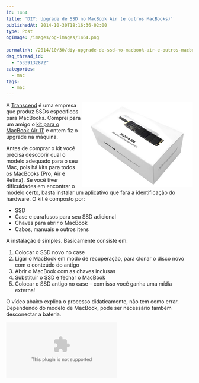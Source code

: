 ```yaml
---
id: 1464
title: 'DIY: Upgrade de SSD no MacBook Air (e outros MacBooks)'
publishedAt: 2014-10-30T18:16:36-02:00
type: Post
ogImage: /images/og-images/1464.png

permalink: /2014/10/30/diy-upgrade-de-ssd-no-macbook-air-e-outros-macbooks/
dsq_thread_id:
  - "5339132872"
categories:
  - mac
tags:
  - mac
---
```


<img src="/wp-content/uploads/2014/10/ssd.jpg" alt="ssd" width="300" height="229" align="right" />A [Transcend](http://transcend-info.com/) é uma empresa que produz SSDs específicos para MacBooks. Comprei para um amigo o [kit para o MacBook Air 11&#8242;](http://www.amazon.com/gp/product/B00JKCHNQS/) e ontem fiz o upgrade na máquina.

Antes de comprar o kit você precisa descobrir qual o modelo adequado para o seu Mac, pois há kits para todos os MacBooks (Pro, Air e Retina). Se você tiver dificuldades em encontrar o modelo certo, basta instalar um [aplicativo](http://transcend-info.com/software/1220/) que fará a identificação do hardware. O kit é composto por:

* SSD
* Case e parafusos para seu SSD adicional
* Chaves para abrir o MacBook
* Cabos, manuais e outros itens

A instalação é simples. Basicamente consiste em:

1. Colocar o SSD novo no case
2. Ligar o MacBook em modo de recuperação, para clonar o disco novo com o conteúdo do antigo
3. Abrir o MacBook com as chaves inclusas
4. Substituir o SSD e fechar o MacBook
5. Colocar o SSD antigo no case – com isso você ganha uma mídia externa!

O vídeo abaixo explica o processo didaticamente, não tem como errar. Dependendo do modelo de MacBook, pode ser necessário também desconectar a bateria.

<Embed type="YouTube" id="gBEf1DDTuAE" />  
